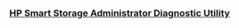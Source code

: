 ### [HP Smart Storage Administrator Diagnostic Utility](https://keeperlu.github.io/TechDoc/hpssadu.html)
